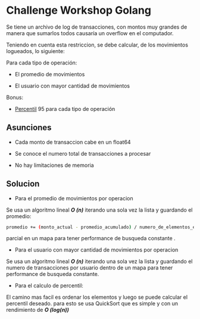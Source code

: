 # Challenge Workshop Golang

Se tiene un archivo de log de transacciones, con montos muy grandes de manera que sumarlos todos causaría un overflow en el computador.

Teniendo en cuenta esta restriccion, se debe calcular, de los movimientos logueados, lo siguiente:

Para cada tipo de operación:

- El promedio de movimientos

- El usuario con mayor cantidad de movimientos

Bonus:

- [Percentil](https://es.wikipedia.org/wiki/Percentil) 95 para cada tipo de operación

## Asunciones

- Cada monto de transaccion cabe en un float64

- Se conoce el numero total de transacciones a procesar

- No hay limitaciones de memoria

## Solucion

- Para el promedio de movimientos por operacion

Se usa un algoritmo lineal **_O (n)_** iterando una sola vez la lista y guardando el promedio:

```bash
promedio += (monto_actual - promedio_acumulado) / numero_de_elementos_evaluados
```

parcial en un mapa para tener performance de busqueda constante .

- Para el usuario con mayor cantidad de movimientos por operacion

Se usa un algoritmo lineal **_O (n)_** iterando una sola vez la lista y guardando el numero de transacciones por usuario dentro de un mapa para tener performance de busqueda constante.

- Para el calculo de percentil:

El camino mas facil es ordenar los elementos y luego se puede calcular el percentil deseado.
para esto se usa QuickSort que es simple y con un rendimiento de **_O (log(n))_**